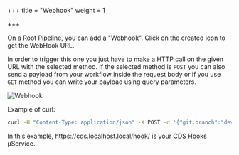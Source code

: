 +++
title = "Webhook"
weight = 1

+++


On a Root Pipeline, you can add a "Webhook". Click on the created icon to get the WebHook URL.

In order to trigger this one you just have to make a HTTP call on the given URL with the selected method. If the selected method is `POST` you can also send a payload from your workflow inside the request body or if you use `GET` method you can write your payload using query parameters.

![Webhook](/images/workflows.design.hooks.webhook.gif)

Example of curl:

```bash
curl -H "Content-Type: application/json" -X POST -d '{"git.branch":"development"}'  https://cds.localhost.local/hook/webhook/xxxxxxxx-xxxx-xxxx-xxxx-xxxxxxxxxxxx
```

In this example, https://cds.localhost.local/hook/ is your CDS Hooks µService.
